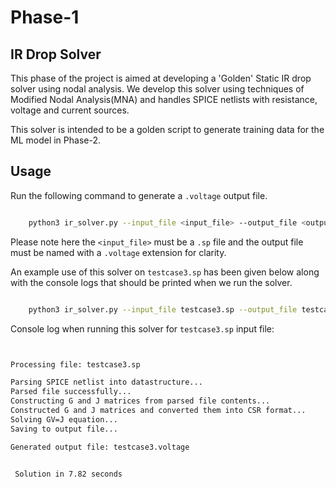 
# Phase-1

## IR Drop Solver


This phase of the project is aimed at developing a 'Golden' Static IR drop solver using nodal analysis. We develop this solver using techniques of Modified Nodal Analysis(MNA) and handles SPICE netlists with resistance, voltage and current sources. 

This solver is intended to be a golden script to generate training data for the ML model in Phase-2. 


## Usage 

Run the following command to generate a `.voltage` output file.

```bash 

    python3 ir_solver.py --input_file <input_file> --output_file <output_file>

```

Please note here the `<input_file>` must be a `.sp` file and the output file must be named with a `.voltage` extension for clarity. 

An example use of this solver on  `testcase3.sp` has been given below along with the console logs that should be printed when we run the solver.

```bash 

    python3 ir_solver.py --input_file testcase3.sp --output_file testcase3.voltage 

```

Console log when running this solver for `testcase3.sp` input file: 

```bash 


Processing file: testcase3.sp

Parsing SPICE netlist into datastructure...
Parsed file successfully...
Constructing G and J matrices from parsed file contents...
Constructed G and J matrices and converted them into CSR format...
Solving GV=J equation...
Saving to output file...

Generated output file: testcase3.voltage


 Solution in 7.82 seconds 

```
